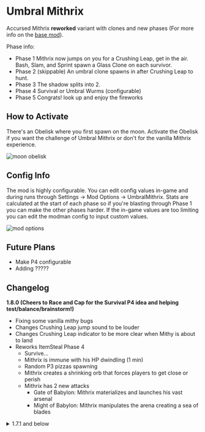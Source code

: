 # Umbral Mithrix

Accursed Mithrix **reworked** variant with clones and new phases (For more info on the [base mod](https://thunderstore.io/package/Nuxlar/MithrixTheAccursed/)).

Phase info:

- Phase 1 Mithrix now jumps on you for a Crushing Leap, get in the air. Bash, Slam, and Sprint spawn a Glass Clone on each survivor.
- Phase 2 (skippable) An umbral clone spawns in after Crushing Leap to hunt.
- Phase 3 The shadow splits into 2.
- Phase 4 Survival or Umbral Wurms (configurable)
- Phase 5 Congrats! look up and enjoy the fireworks

## How to Activate

There's an Obelisk where you first spawn on the moon. Activate the Obelisk if you want the challenge of Umbral Mithrix or don't for the vanilla Mithrix experience.

![moon obelisk](https://cdn.discordapp.com/attachments/1011187282788765816/1018116657077571595/unknown.png)

## Config Info

The mod is highly configurable. You can edit config values in-game and during runs through Settings -> Mod Options -> UmbralMithrix. Stats are calculated at the start of each phase so if you're blasting through Phase 1 you can make the other phases harder. If the in-game values are too limiting you can edit the modman config to input custom values.

![mod options](https://i.ibb.co/q9fC9jj/Screenshot-2022-09-12-165657.png)

## Future Plans
- Make P4 configurable
- Adding ?????

## Changelog

**1.8.0 (Cheers to Race and Cap for the Survival P4 idea and helping test/balance/brainstorm!)**

- Fixing some vanilla mithy bugs
- Changes Crushing Leap jump sound to be louder 
- Changes Crushing Leap indicator to be more clear when Mithy is about to land
- Reworks ItemSteal Phase 4
  - Survive...
  - Mithrix is immune with his HP dwindling (1 min)
  - Random P3 pizzas spawning
  - Mithrix creates a shrinking orb that forces players to get close or perish
  - Mithrix has 2 new attacks
    - Gate of Babylon: Mithrix materializes and launches his vast arsenal
    - Might of Babylon: Mithrix manipulates the arena creating a sea of blades

<details>
<summary>1.7.1 and below</summary>
<br>

**1.7.1**

- Fixes Wurm Laser radius

**1.7.0**

- Phase 4 Wurms!
- LaserWurm
  - Fires a devastating laser
  - Launches magma balls
  - Base CD of 24 secs (configurable)
- OrbWurm
  - Fires an orb wave attack (6 orbs) (configurable)
  - Launches lightening balls
  - Base CD of 12 secs (configurable)

**1.6.7**

- bugfix electric bugaloo

**1.6.6**

- bugfix

**1.6.5**

- Adds an alt Phase 4 for funsies
- Removes the old doppelganger phase 4
- The config is on by default, turn it off for the "Vanilla" item stealing Phase 4

**1.6.1**

- Fixes vanilla mithrix not being vanilla after activating umbral on a previous run
- Removed pizza lines from WeaponSlam
- Removed shockwave on SprintBash from clones (P2 Umbra and Phase 3 Umbras)
- Halves WeaponSlam orbs in P2 when clone spawns
- Extends tracking pizza's random range by 25

**1.6.0**

- **DELETE YOUR UMBRALMITHRIX CONFIG**
- Part of the big 2.0 update figured I should release in pieces or it'd take forever
- Several config changes
- Fixes Vanilla Mithrix not having vanilla dash
- Mithrix fires a super shard for every stack of freeze applied
- Glass clones are only in Phases 1 & 2
- A glass clone spawns on each player every 8 seconds mithrix sprints
- Reduces WeaponSlam glass clones from 2 to 1
- Adds 1.5 seconds to Ult duration for slower pizzas
- Adds Umbral Evolution
  - Mithrix seems to be normal but the umbral effect returns while a clone (glass or shadow) is present
  - By Phase 3 he is consumed by his shadow and becomes Umbral Mithrix, The Collective
- Phase 1
  - SprintBash releases a super shard
  - WeaponSlam releases orbs
- Phase 2
  - SprintBash releases a P3 WeaponSlam wave
  - WeaponSlam releases stationary pizza lines forwards
  - Crushing Leap spawns Mithrix's shadow to hunt
  - Pizza is under Mithrix (non-tracking)
- Phase 3
  - Clones spawn farther apart
  - Shared HP bar (BETA) (toggleable - off by default)
    - Whatever damage taken on 1 clone is replicated on the other
  - Pizza
    - Tracking near a random player
    - Each one has -2 lines
- Phase 4
  - Removes extra projectiles
  - Spawns a tracking pizza on FistSlam

**1.5.1**

- repenting for my transgressions
- and reverting 1.5.0

**1.5.0**

- **DELETE YOUR UMBRALMITHRIX CONFIG**
- Glass clones are only in Phases 1 & 2
- Glass clones spawn near each player(s) instead of near mithrix
- A glass clone is triggered every 8 seconds mithrix sprints
- Reduces WeaponSlam glass clones from 2 to 1
- Adds a super shard fire when frozen
- Phase 2 Changes
  - No more Lunar Devastation not even as a config
  - After Crushing Leap a clone spawns and does the Pizza
  - Pizza spawns a half wheel in a range near each player
- Phase 3 Changes
  - Pizza spawns a quarter wheel in a range near each player
- Phase 4 Changes
  - Half Pizza spawns near you on FistSlam
- Config Changes
  - Increases Pizza lines (2)
  - Increases Crushing Leap air time (0.5s)
  - Increases Base HP (100)
  - Increases Level Damage (0.25)
  - Increases Move Speed (1)
  - Increases Turn Speed (190)
  - Increases Acceleration (200)
  - Increases CD
    - WeaponSlam (1s)
    - SprintBash (0.5s)
    - Dash (0.5s)
  - Adds Loop Scaling (First "Loop" is still 0)
  - Adds Player Scaling


**1.4.4**

- Removes clone death animation/noise (sound cue for crushing leap for when things are chaotic)

**1.4.3**

- Fixes Vanilla pizza being 6 slices instead of 8

**1.4.2**

- Fixes bug where chimera insta-die before the fight

**1.4.1**

- Adds config for phase 2 clones after crushing leap (for extra insanity)
- Adds config for phase 2 Lunar Devastation (didn't think ppl liked this attack)

**1.4.0**

- DELETE YOUR UMBRALMITHRIX CONFIG IF UPDATING
- Adds config to toggle umbra effect
- Changes some config values (removes some, edits others)
  - reduces CrushingLeap by 1s
  - increased pizza waves by 1
  - reduces pizza duration to 6 secs
- Reduces Doppel Phase 4 Mithrix HP (No Loop 0, Loop 5x)
- "Reworks" Phase 2
  - Full Pizza (x2 the config)
  - Removed "new" pizza (shockwave)


**1.3.0**
 
- Fixes Blacklist not being applied for "Vanilla" Phase 4
- Adds large Flame Pillar and HammerSlam shockwave to Phase 2
- Halves the Flame Pillar size for Phase 3 
- Removes Phase 3 HammerSlam clones
- Adds config to skip Phase 2 for a more casual fight
- Removes Lunar Chimera from Phases 2 and 3 (in a hacky way)

**1.2.3**

- Fixed "Vanilla" phase 4 having an HP boost
- Doubles config value for phase 4 super shard CD (change to 4 if you're updating)
- Extends clone spawn distance so they can spawn at the edges of the arena
- Extends HammerSlam clone duration to match sprint bash (4s)
- Halves Phase 3 HammerSlam clones to 1
- Halves Phase 2 CrushingLeap clones' duration

**1.2.2**

- Replaces Skyleap with CrushingLeap
- Adds config for CrushingLeap aim duration (configurable mid fight)

**1.2.1**

- Changes README
- Switches Phase 2 Ult wave to the Hammer Slam wave
- Adds SuperShardWeight to config (how many shards are in 1 super shard)
- Adds Phase 2 Ult Super Shard Interval to config (how often it fires)
- Reduces default Super Shard Weight from 12 -> 6 so they're not an insta kill
- Added Github link to page

**1.2.0**

- Makes Phase 4 Vengeance event a config option
- Replaced mountain shrine with obelisk next to where you spawn on the moon
- Removed blink (messes with hammerslam)
- Adds extra clone to HammerSlam
- Adds Super Shards to Phase 2 Ult

**1.1.3**

- Fixes vanilla mithrix not working after hitting the shrine on a previous run (both regular and phase 4)
- Switches Imp Blink with Huntress MiniBlink since u can cheese him by standing at the edge of the map
- Reduces Phase 4 HP buff (3x instead of 5x)
- Updates Vanilla description values in config
- Removes damage config affecting phase 4 mithrix

**1.1.2**

- Fixes umbras getting blacklist items
- Fixes dios making Mithrix invulnerable for 20 secs

**1.1.1**

- Makes README more clear
- Reduces Phase 3 HP percentage
- Makes new item for Umbra-fication so it doesn't conflict with other vengeance mods (Cheers to Moffein)
- Fixes Phase 4 buggin out sometimes
- Fixes UmbralMithrix staying activated after hitting the moon shrine

**1.1.0**

- **DELETE YOUR UMBRALMITHRIX CONFIG**
- Fixes README
- Adds Mountain Shrine on the moon to activate Umbral Mithrix (Cheers to Race and Cap)
- Replaces Mithrix's dash with an extended imp dash (can also dash in mid air now)
- Removes Projectiles from Bash, Slam (Keeps orbs), Dash
- Adds deteriorating glass clone to attacks, Slam and Bash (last 4 seconds)
- Glass Clones release a super shard when they Bash
- Fixes Phase 2 HP being too low
- Adds 2 glass clones on Phase 2 skyleap
- Blacklists some items from Phase 4 doppels (Spare Drone Parts, Empathy Cores, N'kuhana's Opinion, Razorwire, Tesla Coil)
- Removes faster escape flame lines for less lag (in case using voidling escape or something)

**1.0.1**

- 1 Glass Mithrix's for Phase 2 (66% HP Each Mithrix) (if > 2 players 1 more spawns and each has 100% HP)
- Changes extra Mithrix Phase 3 HP (66% HP Each) (if > 2 players 100% Each)
- Reduces Phase 4 invulnerability time to 20 sec base
- Reduces Phase 4 steal time to 0.75 sec

**1.0.0**

- Reduces some config stats to account for the clones
- Makes Mithrix an Umbra
- Adds deteriorating clone on skyleap for phase 1 and 3 (if > 2 players)
- Adds 2 Glass Mithrix's for Phase 2 (33% HP Each Mithrix) (if > 2 players 2 more spawn for a total of 5)
- Adds 1 Mithrix (2 total) for Phase 3 (66% HP Each)
- Changes dash and bash sound
- Reworks Phase 4
  - Mithrix's Shadow is invulnerable and immobile for 30 secs (less time based on your loops)
  - The Shadow has 5x HP (10x if looping)
  - Umbras of all players spawn at the center of the arena
  - The Shadow will start stealing 1 stack of items every 1 seconds after it's shield falls (15 sec max - decreased based on loops)
</details>